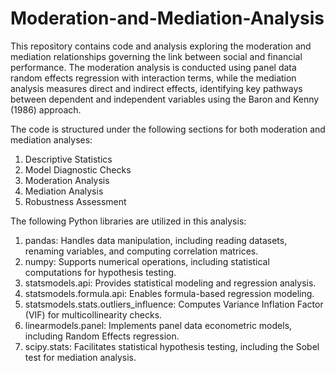 # Moderation-and-Mediation-Analysis

This repository contains code and analysis exploring the moderation and mediation relationships governing the link between social and financial performance. The moderation analysis is conducted using panel data random effects regression with interaction terms, while the mediation analysis measures direct and indirect effects, identifying key pathways between dependent and independent variables using the Baron and Kenny (1986) approach.

The code is structured under the following sections for both moderation and mediation analyses:

1. Descriptive Statistics
2. Model Diagnostic Checks
3. Moderation Analysis
4. Mediation Analysis
5. Robustness Assessment

The following Python libraries are utilized in this analysis:

1. pandas: Handles data manipulation, including reading datasets, renaming variables, and computing correlation matrices.
2. numpy: Supports numerical operations, including statistical computations for hypothesis testing.
3. statsmodels.api: Provides statistical modeling and regression analysis.
4. statsmodels.formula.api: Enables formula-based regression modeling.
5. statsmodels.stats.outliers_influence: Computes Variance Inflation Factor (VIF) for multicollinearity checks.
6. linearmodels.panel: Implements panel data econometric models, including Random Effects regression.
7. scipy.stats: Facilitates statistical hypothesis testing, including the Sobel test for mediation analysis.

